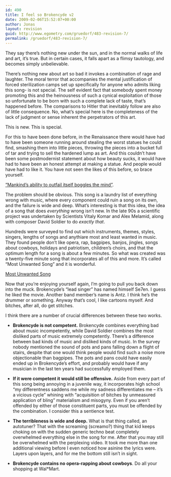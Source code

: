 ```yaml
---
id: 490
title: I feel so Brokencyde v2
date: 2009-02-06T15:52:07+00:00
author: Jonas
layout: revision
guid: http://www.egometry.com/gruedorf/483-revision-7/
permalink: /gruedorf/483-revision-7/
---
```

They say there&#8217;s nothing new under the sun, and in the normal walks of life and art, it&#8217;s true. But in certain cases, it falls apart as a flimsy tautology, and becomes simply unbelievable. 

There&#8217;s nothing new about art so bad it invokes a combination of rage and laughter. The moral terror that accompanies the mental justification of forced sterilization camps set up specifically for anyone who admits liking this song- is not special. The self evident fact that somebody spent money promoting this and the heinousness of such a cynical exploitation of those so unfortunate to be born with such a complete lack of taste, that&#8217;s happened before. The comparisons to Hitler that inevitably follow are also of little consequence. No, what&#8217;s special here is the completeness of the lack of judgment or sense inherent the perpetrators of this art.

This is new. This is special.

For this to have been done before, in the Renaissance there would have had to have been someone running around stealing the worst statues he could find, smashing them into little pieces, throwing the pieces into a bucket full of tar and trying to sell the hardened lump as art. And this couldn&#8217;t have been some postmodernist statement about how beauty sucks, it would have had to have been an honest attempt at making a statue. And people would have had to like it. You have not seen the likes of this before, so brace yourself.

  
[&#8220;Mankind&#8217;s ability to outfail itself boggles the mind&#8221;](http://vimeo.com/1651661).

The problem should be obvious. This song is a laundry list of everything wrong with music, where every component could ruin a song on its own, and the failure is wide and deep. What&#8217;s interesting is that this idea, the idea of a song that does _everything_ wrong isn&#8217;t new. In the late 90s a scientific project was undertaken by Scientists Vitaly Komar and Alex Melamid, along with composer David Soldier to do _exactly that_.

Hundreds were surveyed to find out which instruments, themes, styles, singers, lengths of songs and anythiare most and least wanted in music. They found people don&#8217;t like opera, rap, bagpipes, banjos, jingles, songs about cowboys, holidays and patriotism, children&#8217;s choirs, and that the optimum length for a song is about a few minutes. So what was created was a twenty-five minute song that incorporates all of this and more. It&#8217;s called &#8220;Most Unwanted Song&#8221; and it is wonderful.

[Most Unwanted Song](http://blog.wired.com/music/files/KomarMelamid_The-Most-UnwantedSong.mp3)

Now that you&#8217;re enjoying yourself again, I&#8217;m going to pull you back down into the muck. Brokencyde&#8217;s &#8220;lead singer&#8221; has named himself Se7en. I guess he liked the movie. Another band member&#8217;s name is Antz. I think he&#8217;s the drummer or something. Anyway that&#8217;s cool, I like cartoons myself. And bitches, after all, do get stitches.

I think there are a number of crucial differences between these two works.

  * **Brokencyde is not competent.** Brokencyde combines everything bad about music incompetently, while David Soldier combines the most disliked parts of music extremely competently. There&#8217;s a difference between bad kinds of music and disliked kinds of music. In the survey nobody mentioned the sound of pots and pans falling down a flight of stairs, despite that one would think people would find such a noise more objectionable than bagpipes. The pots and pans could have easily ended up in Brokencyde&#8217;s effort, and probably would have if any musician in the last ten years had successfully employed them.

  * **If it were competent it would still be offensive.** Aside from every part of this song being annoying in a juvenile way, it incorporates high school &#8220;my differentness saddens me while my sadness differentiates me &#8211; it&#8217;s a vicious cycle&#8221; whining with &#8220;acquisition of bitches by unmeasured application of bling&#8221; materialism and misogyny. Even if you aren&#8217;t offended by either of those constituent parts, you must be offended by the combination. I consider this a sentience test.

  * **The terribleness is wide and deep.** What is that thing called, an autotuner? That with the screaming (screamo?) thing that kid keeps choking on with the sudden generic techno beat completely overwhelmed everything else in the song for me. After that you may still be overwhelmed with the perplexing video. It took me more than one additional viewing before I even noticed how asinine the lyrics were. Layers upon layers, and for me the bottom still isn&#8217;t in sight.

  * **Brokencyde contains no opera-rapping about cowboys**. Do all your shopping at Wal*Mart.